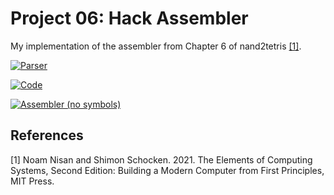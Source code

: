 # Project 06: Hack Assembler
My implementation of the assembler from Chapter 6 of nand2tetris [[1]](#1).

[![Parser](https://github.com/jeffreyflorek/nand2tetris/actions/workflows/test-project-06-parser.yml/badge.svg)](https://github.com/jeffreyflorek/nand2tetris/actions/workflows/test-project-06-parser.yml)

[![Code](https://github.com/jeffreyflorek/nand2tetris/actions/workflows/test-project-06-code.yml/badge.svg)](https://github.com/jeffreyflorek/nand2tetris/actions/workflows/test-project-06-code.yml)

[![Assembler (no symbols)](https://github.com/jeffreyflorek/nand2tetris/actions/workflows/test-project-06-assembler_nosym.yml/badge.svg)](https://github.com/jeffreyflorek/nand2tetris/actions/workflows/test-project-06-assembler_nosym.yml)

## References
<a id="1">[1]</a> Noam Nisan and Shimon Schocken. 2021. The Elements of Computing Systems, Second Edition: Building a Modern Computer from First Principles, MIT Press.
